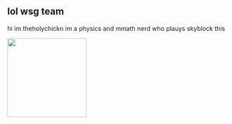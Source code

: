 ## lol wsg team

hi im theholychickn im a physics and mmath nerd who plauys skyblock this
</br>

<p>
   <img height="180em" src="https://github-readme-stats.vercel.app/api/top-langs/?username=TheHolyChickn&exclude_repo=KNN-Image-Classification&show_icons=true&hide_border=true&layout=compact&langs_count=8"/>
</p>
